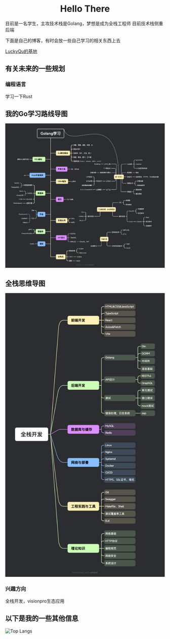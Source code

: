 # <center>Hello There</center>
目前是一名学生，主攻技术栈是Golang，梦想是成为全栈工程师
目前技术栈侧重后端

下面是自己的博客，有时会放一些自己学习的相关东西上去

[LuckyQu的基地](http://luckyqu.cn)
## 有关未来的一些规划
### 编程语言
学习一下Rust

## 我的Go学习路线导图

![思维导图](https://github.com/Lucky-Qu/Golang-Learn-RoadMap/blob/main/Golang%E5%AD%A6%E4%B9%A0.jpg?raw=true)

## 全栈思维导图
![思维导图](https://github.com/Lucky-Qu/Lucky-Qu/blob/main/%E5%85%A8%E6%A0%88%E5%BC%80%E5%8F%91.png?raw=true)

### 兴趣方向

全栈开发，visionpro生态应用

## 以下是我的一些其他信息


![Top Langs](https://github-readme-stats.vercel.app/api/top-langs/?username=Lucky-Qu)
